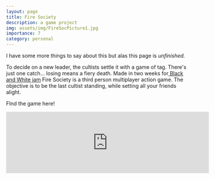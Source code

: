 ```yaml
---
layout: page
title: Fire Society
description: a game project
img: assets/img/FireSocPicture1.jpg
importance: 7
category: personal
---
```

I have some more things to say about this but alas this page is *unfinished.*

To decide on a new leader, the cultists settle it with a game of tag.
There's just one catch... losing means a fiery death. Made in two weeks
for[ Black and White jam](https://itch.io/jam/bw-jam "Link to black and white gamejam Itch.io page")
Fire Society is a third person multiplayer action game. The objective
is to be the last cultist standing, while setting all your friends
alight.

FInd the game here!

<iframe src="https://itch.io/embed/1008555?linkback=true&bg_color=1e1e1e&fg_color=ffffff&link_color=ffffff&border_color=4b4b4b" width="552" height="167" frameborder="0"><a href="https://haid.itch.io/fire-society">Fire Society by HAID, EPICGameGuy</a></iframe>
